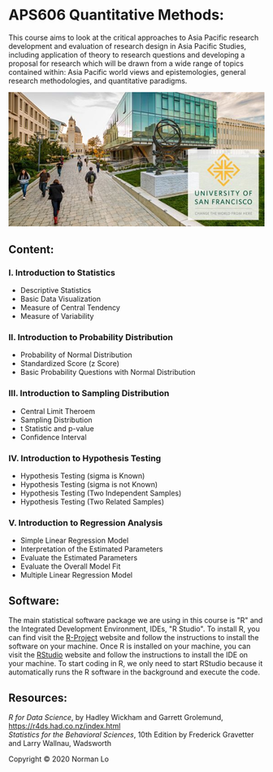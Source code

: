 # APS606 Quantitative Methods:
This course aims to look at the critical approaches to Asia Pacific research development and evaluation of research design in Asia Pacific Studies, including application of theory to research questions and developing a proposal for research which will be drawn from a wide range of topics contained within: Asia Pacific world views and epistemologies, general research methodologies, and quantitative paradigms.

<img src="./images/USF.jpg">

## Content:
### I. Introduction to Statistics
- Descriptive Statistics
- Basic Data Visualization
- Measure of Central Tendency
- Measure of Variability

### II. Introduction to Probability Distribution
- Probability of Normal Distribution
- Standardized Score (z Score)
- Basic Probability Questions with Normal Distribution

### III. Introduction to Sampling Distribution
- Central Limit Theroem
- Sampling Distribution
- t Statistic and p-value
- Confidence Interval

### IV. Introduction to Hypothesis Testing
- Hypothesis Testing (sigma is Known)
- Hypothesis Testing (sigma is not Known)
- Hypothesis Testing (Two Independent Samples)
- Hypothesis Testing (Two Related Samples)

### V. Introduction to Regression Analysis
- Simple Linear Regression Model
- Interpretation of the Estimated Parameters
- Evaluate the Estimated Parameters
- Evaluate the Overall Model Fit
- Multiple Linear Regression Model

## Software:
The main statistical software package we are using in this course is "R" and the Integrated Development Environment, IDEs, "R Studio". To install R, you can find visit the [R-Project](https://www.r-project.org/) website and follow the instructions to install the software on your machine.  Once R is installed on your machine, you can visit the [RStudio](https://rstudio.com/products/rstudio/download/) website and follow the instructions to install the IDE on your machine. To start coding in R, we only need to start RStudio because it automatically runs the R software in the background and execute the code.

## Resources:
*R for Data Science*, by Hadley Wickham and Garrett Grolemund, https://r4ds.had.co.nz/index.html  
*Statistics for the Behavioral Sciences*, 10th Edition by Frederick Gravetter and Larry Wallnau, Wadsworth

Copyright © 2020 Norman Lo
